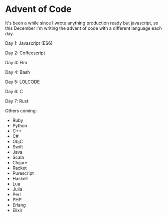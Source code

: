 Advent of Code
==============

It's been a while since I wrote anything production ready but javascript, so this December I'm writing the advent of code with a different language each day.

Day 1: Javascript (ES6)

Day 2: Coffeescript

Day 3: Elm

Day 4: Bash

Day 5: LOLCODE

Day 6: C

Day 7: Rust

Others coming:
* Ruby
* Python
* C++
* C#
* ObjC
* Swift
* Java
* Scala
* Clojure
* Racket
* Purescript
* Haskell
* Lua
* Julia
* Perl
* PHP
* Erlang
* Elixir
